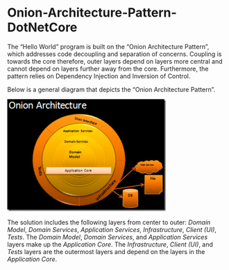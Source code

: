 # Onion-Architecture-Pattern-DotNetCore
The “Hello World” program is built on the “Onion Architecture Pattern”, which addresses code decoupling and separation of concerns.  Coupling is towards the core therefore, outer layers depend on layers more central and cannot depend on layers further away from the core.  Furthermore, the pattern relies on Dependency Injection and Inversion of Control.  

Below is a general diagram that depicts the “Onion Architecture Pattern”.

![Onion Architecture Pattern Diagram](union-diagram.png)

The solution includes the following layers from center to outer: *Domain Model*, *Domain Services*, *Application Services*, *Infrastructure*, *Client (UI)*, *Tests*.  The *Domain Model*, *Domain Services*, and *Application Services* layers make up the *Application Core*.  The *Infrastructure*, *Client (UI)*, and *Tests* layers are the outermost layers and depend on the layers in the *Application Core*.


